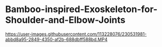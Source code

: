 # Bamboo-inspired-Exoskeleton-for-Shoulder-and-Elbow-Joints


https://user-images.githubusercontent.com/113228076/230531981-abbd8a95-2849-4350-af2b-688dbff588bd.MP4

